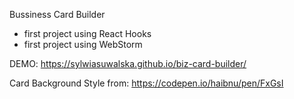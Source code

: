 Bussiness Card Builder

 - first project using React Hooks
 - first project using WebStorm 
 
 
 
 DEMO: https://sylwiasuwalska.github.io/biz-card-builder/
 
 Card Background Style from: https://codepen.io/haibnu/pen/FxGsI
 